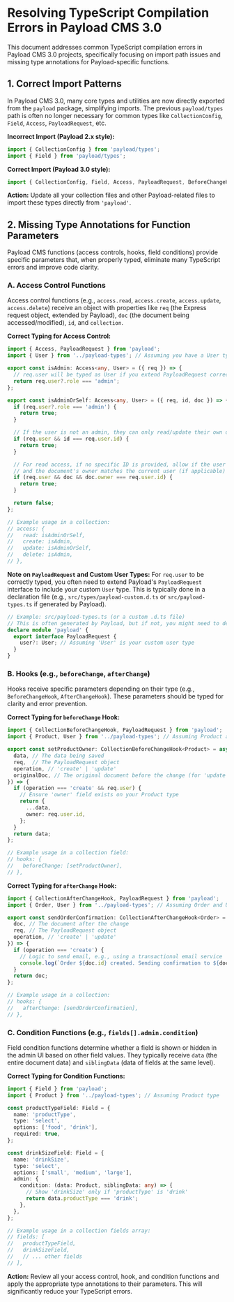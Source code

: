 # Resolving TypeScript Compilation Errors in Payload CMS 3.0

This document addresses common TypeScript compilation errors in Payload CMS 3.0 projects, specifically focusing on import path issues and missing type annotations for Payload-specific functions.

## 1. Correct Import Patterns

In Payload CMS 3.0, many core types and utilities are now directly exported from the `payload` package, simplifying imports. The previous `payload/types` path is often no longer necessary for common types like `CollectionConfig`, `Field`, `Access`, `PayloadRequest`, etc.

**Incorrect Import (Payload 2.x style):**
```typescript
import { CollectionConfig } from 'payload/types';
import { Field } from 'payload/types';
```

**Correct Import (Payload 3.0 style):**
```typescript
import { CollectionConfig, Field, Access, PayloadRequest, BeforeChangeHook, AfterChangeHook, CollectionBeforeChangeHook, CollectionAfterChangeHook } from 'payload';
```

**Action:** Update all your collection files and other Payload-related files to import these types directly from `'payload'`.

## 2. Missing Type Annotations for Function Parameters

Payload CMS functions (access controls, hooks, field conditions) provide specific parameters that, when properly typed, eliminate many TypeScript errors and improve code clarity.

### A. Access Control Functions

Access control functions (e.g., `access.read`, `access.create`, `access.update`, `access.delete`) receive an object with properties like `req` (the Express request object, extended by Payload), `doc` (the document being accessed/modified), `id`, and `collection`.

**Correct Typing for Access Control:**

```typescript
import { Access, PayloadRequest } from 'payload';
import { User } from '../payload-types'; // Assuming you have a User type defined

export const isAdmin: Access<any, User> = ({ req }) => {
  // req.user will be typed as User if you extend PayloadRequest correctly
  return req.user?.role === 'admin';
};

export const isAdminOrSelf: Access<any, User> = ({ req, id, doc }) => {
  if (req.user?.role === 'admin') {
    return true;
  }

  // If the user is not an admin, they can only read/update their own document
  if (req.user && id === req.user.id) {
    return true;
  }

  // For read access, if no specific ID is provided, allow if the user is logged in
  // and the document's owner matches the current user (if applicable)
  if (req.user && doc && doc.owner === req.user.id) {
    return true;
  }

  return false;
};

// Example usage in a collection:
// access: {
//   read: isAdminOrSelf,
//   create: isAdmin,
//   update: isAdminOrSelf,
//   delete: isAdmin,
// },
```
**Note on `PayloadRequest` and Custom User Types:**
For `req.user` to be correctly typed, you often need to extend Payload's `PayloadRequest` interface to include your custom `User` type. This is typically done in a declaration file (e.g., `src/types/payload-custom.d.ts` or `src/payload-types.ts` if generated by Payload).

```typescript
// Example: src/payload-types.ts (or a custom .d.ts file)
// This is often generated by Payload, but if not, you might need to declare it.
declare module 'payload' {
  export interface PayloadRequest {
    user?: User; // Assuming 'User' is your custom user type
  }
}
```

### B. Hooks (e.g., `beforeChange`, `afterChange`)

Hooks receive specific parameters depending on their type (e.g., `BeforeChangeHook`, `AfterChangeHook`). These parameters should be typed for clarity and error prevention.

**Correct Typing for `beforeChange` Hook:**

```typescript
import { CollectionBeforeChangeHook, PayloadRequest } from 'payload';
import { Product, User } from '../payload-types'; // Assuming Product and User types

export const setProductOwner: CollectionBeforeChangeHook<Product> = async ({
  data, // The data being saved
  req,  // The PayloadRequest object
  operation, // 'create' | 'update'
  originalDoc, // The original document before the change (for 'update' operation)
}) => {
  if (operation === 'create' && req.user) {
    // Ensure 'owner' field exists on your Product type
    return {
      ...data,
      owner: req.user.id,
    };
  }
  return data;
};

// Example usage in a collection field:
// hooks: {
//   beforeChange: [setProductOwner],
// },
```

**Correct Typing for `afterChange` Hook:**

```typescript
import { CollectionAfterChangeHook, PayloadRequest } from 'payload';
import { Order, User } from '../payload-types'; // Assuming Order and User types

export const sendOrderConfirmation: CollectionAfterChangeHook<Order> = async ({
  doc, // The document after the change
  req, // The PayloadRequest object
  operation, // 'create' | 'update'
}) => {
  if (operation === 'create') {
    // Logic to send email, e.g., using a transactional email service
    console.log(`Order ${doc.id} created. Sending confirmation to ${doc.customerEmail}`);
  }
  return doc;
};

// Example usage in a collection:
// hooks: {
//   afterChange: [sendOrderConfirmation],
// },
```

### C. Condition Functions (e.g., `fields[].admin.condition`)

Field condition functions determine whether a field is shown or hidden in the admin UI based on other field values. They typically receive `data` (the entire document data) and `siblingData` (data of fields at the same level).

**Correct Typing for Condition Functions:**

```typescript
import { Field } from 'payload';
import { Product } from '../payload-types'; // Assuming Product type

const productTypeField: Field = {
  name: 'productType',
  type: 'select',
  options: ['food', 'drink'],
  required: true,
};

const drinkSizeField: Field = {
  name: 'drinkSize',
  type: 'select',
  options: ['small', 'medium', 'large'],
  admin: {
    condition: (data: Product, siblingData: any) => {
      // Show 'drinkSize' only if 'productType' is 'drink'
      return data.productType === 'drink';
    },
  },
};

// Example usage in a collection fields array:
// fields: [
//   productTypeField,
//   drinkSizeField,
//   // ... other fields
// ],
```

**Action:** Review all your access control, hook, and condition functions and apply the appropriate type annotations to their parameters. This will significantly reduce your TypeScript errors.